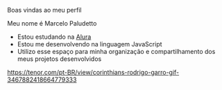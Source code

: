 Boas vindas ao meu perfil 

Meu nome é Marcelo Paludetto

- Estou estudando na [Alura](https://www.alura.com.br)
- Estou me desenvolvendo na linguagem JavaScript
- Utilizo esse espaço para minha organização e compartilhamento dos meus projetos desenvolvidos

https://tenor.com/pt-BR/view/corinthians-rodrigo-garro-gif-3467882418664779333
